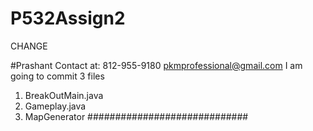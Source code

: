 # P532Assign2
CHANGE

#Prashant Contact at: 812-955-9180 pkmprofessional@gmail.com
I am going to commit 3 files
1. BreakOutMain.java
2. Gameplay.java
3. MapGenerator
#############################